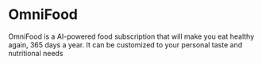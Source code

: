 # OmniFood
OmniFood is a AI-powered food subscription that will make you eat healthy again, 365 days a year. It can be customized to your personal taste and nutritional needs

